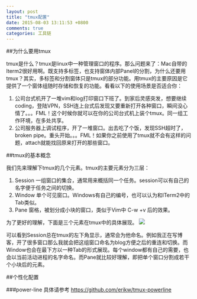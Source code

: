 ```yaml
---
layout: post
title: "tmux配置"
date: 2015-08-03 13:11:53 +0800
comments: true
categories: 工具链
---
```


##为什么要用tmux

tmux是什么？tmux是linux中一种管理窗口的程序。那么问题来了：Mac自带的Iterm2很好用啊。既支持多标签，也支持窗体内部Panel的分割，为什么还要用tmux？其实，多标签和分割窗体只是tmux的部分功能。用tmux的主要原因是它提供了一个窗体组随时存储和恢复的功能。看看以下的使用场景是否适合你：

1. 公司台式机开了一堆vim和log打印窗口下班了。到家后灵感突发，想要继续coding，登陆VPN，SSH连上台式后发现又要重新打开各种窗口，瞬间没心情了。。。FML！这个时候你就可以在你的公司台式机上装个tmux。同一组工作环境，在多处共享。
2. 公司服务器上调试程序，开了一堆窗口。出去吃了个饭，发现SSH超时了，broken pipe。重头开始。。。FML！如果你之前使用了tmux就不会有这样的问题，attach就能找回原来打开的那些窗口。


##tmux的基本概念

我们先来理解下tmux的几个元素。tmux的主要元素分为三层：

1. Session 一组窗口的集合，通常用来概括同一个任务。session可以有自己的名字便于任务之间的切换。
2. Window 单个可见窗口。Windows有自己的编号，也可以认为和ITerm2中的Tab类似。
3. Pane 窗格，被划分成小块的窗口，类似于Vim中 C-w +v 后的效果。


为了更好的理解，下面是三个元素在tmux中的具体展现。
![](http://ww4.sinaimg.cn/large/7df22103jw1eupcnv0wvbj21kw0qvqhi.jpg)


可以看到Session总在tmux的左下角显示，通常会为他命名。例如我正在写博客，开了很多窗口那么我就会把这组窗口命名为blog方便之后的重连和切换。而Window也会在最下方以一种Tab的形式展现。每个window都有自己的需要，也会以当前活动进程的名字命名。而Pane就比较好理解，即把单个窗口分割成若干个小块后的元素。

##个性化配置

###power-line
具体请参考 https://github.com/erikw/tmux-powerline
